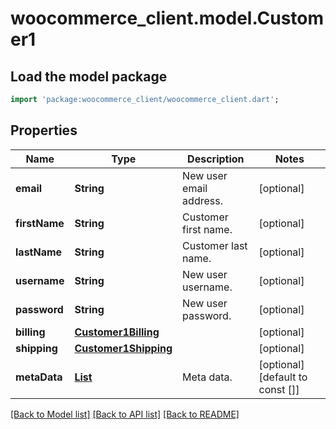 # woocommerce_client.model.Customer1

## Load the model package
```dart
import 'package:woocommerce_client/woocommerce_client.dart';
```

## Properties
Name | Type | Description | Notes
------------ | ------------- | ------------- | -------------
**email** | **String** | New user email address. | [optional] 
**firstName** | **String** | Customer first name. | [optional] 
**lastName** | **String** | Customer last name. | [optional] 
**username** | **String** | New user username. | [optional] 
**password** | **String** | New user password. | [optional] 
**billing** | [**Customer1Billing**](Customer1Billing.md) |  | [optional] 
**shipping** | [**Customer1Shipping**](Customer1Shipping.md) |  | [optional] 
**metaData** | [**List<ShopCoupon1MetaDataInner>**](ShopCoupon1MetaDataInner.md) | Meta data. | [optional] [default to const []]

[[Back to Model list]](../README.md#documentation-for-models) [[Back to API list]](../README.md#documentation-for-api-endpoints) [[Back to README]](../README.md)


